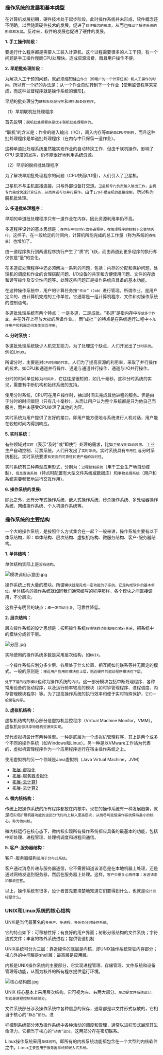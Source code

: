 ### 操作系统的发展和基本类型

在计算机发展初期，硬件技术处于起步阶段，此时操作系统并未形成，软件概念还不明确。以后随着硬件技术的发展，促进了`软件概念的形成`，从而也`推动了操作系统的形成和发展`。反过来，软件的发展也促进了硬件的发展。

**1. 手工操作阶段：**

要运行什么程序都是需要人工装入计算机。这个过程需要很多的人工干预，有一个问题是手工操作慢而CPU处理快。造成资源浪费，而且用户操作不便。

**2. 早期批处理阶段：**

为解决人工干预的问题，就必须缩短`建立作业（即用户的一个计算任务）和人工操作的时间`。所以有一个好的办法是：从一个作业自动转到下一个作业【使用监督程序来完成，而这种监督程序就是操作系统的雏形】。

早期的批处理分为`联机批处理程序`和`脱机批处理程序`。

（1）早期联机批处理程序

首先说明：`脱机批处理程序是优于联机批处理程序的`。

“联机”的含义是：作业的输入输出（I/O），调入内存等`都是由CPU控制的`，而且这种批处理程序是单道批处理程序（在内存中只保留一道作业）。

这种单道批处理系统虽然能实现作业的自动转换工作．但由千联机操作，影响了CPU 速度的发挥，仍不能很好地利用系统资源。

（2）早期的脱机批处理程序

为了解决早期批处理程序的问题（CPU快而I/O慢），人们引入了卫星机。

卫星机不与主机直接连接，只与外部设备打交道。`卫星机专门负责输入输出工作，主机专门完成快速计算任务，从而两者可以并行操作`。由于`I/O不受主机的直接控制`，所以称为脱机批处理。

**3. 多道批处理程序：**

早期的单道批处理程序只有一道作业在内存，因此资源利用率仍不高。

多道程序设计的基本思想是：`在内存中同时存放多道程序，在管理程序的控制下交替地执行`。这样子，在一段给定的时间内，计算机所能完成的总工作量（称为系统的`吞吐量`）也增加了。

由一道程序执行到两道程序执行产生了“质”的飞跃，而由两道到更多程序的执行却仅仅是“量”的变化。

在多道皮处理程序中还必须解决一系列的问题，包括：内存的分配和保护问题、处理机的调度和作业的合理搭配问题、I/O设备的共享和方便使用问题、文件的存放和读写操作及安全性问题等。处理这些问题正是操作系统应具备的基本功能。

在这种操作系统中，用户的计算任务按`“作业”（Job）`进行管理。所谓作业，是用户定义的、由计算机完成的工作单位，它通常是一组计算机程序、文件和对操作系统的控制语句。

多道批处理系统有两个特点： 一是多道，二是成批。“多道”是指内存中`存放多个作业`，并在外存上存放大扯的后备作业。。而“成批＂的特点是在系统运行过程中`不允许用户和机器之间发生交互作用`。

**4. 分时系统：**

多道批处理系统缺少人机交互能力，为了处理这个缺点，人们开发出了`分时系统`。例如Linux。

所谓分时，主要是对`CPU时间的共享`。人们为了提高资源的利用率，采取了并行操作的技术，如CPU和通道并行操作、通道与通道并行操作、通道与I/O并行操作。

分时的时间单位称为`时间片`，它往往是很短的，如几十毫秒。这种分时系统的实现，需要有中断机构和始终系统的支持。

使用分时系统，CPU可在用户操作时，抽出时间去完成其他进程的服务。但是由于分时的时间很短（只有几十毫秒），从而让用户认为整个系统都是只为他自己而服务，而并未感受CPU处理了其他的内容。

实时系统为用户提供了友好的接口，即用户能方便地与系统进行人机对话，用户能在较短时间内得到响应。

**5. 实时系统：**

有些领域对`实时`（表示“及时”或“即使”）处理的需求，比如`卫星发射自动装置`、工业生产自动控制、订票系统，人们开发出了`实时系统`。实时系统具有`专用性`,与分时系统相比，实时系统要求`有更高的可靠性和更严格的及时性`。

实时系统有三种典型应用形式，分别为：`过程控制系统`（用于工业生产地自动控制）、`信息查询系统`（特点时配置有大型文件系统或数据库）和`事物处理系统`（用户和系统需要频繁地进行交互作用）。

**6. 操作系统的发展:**

除此之外，还有分布式操作系统、嵌入式操作系统、秒杀操作系统、多处理器操作系统、网络操作系统、个人机操作系统等。

### 操作系统的主要结构

一个大的操作系统，是按照什么方式集合在一起？一般来讲，操作系统主要有以下体系结构，即：单体结构、层次结构、虚拟机结构、微服务结构、客户-服务器结构。

**1. 单体结构：**

单体结构实际上是`没有结构`。

![模块调用示意图.jpg](../../_img/模块调用示意图.jpg)

操作系统上有大量的模块。所谓`模块就是完成一定功能的子系统，它是构成软件的基本单位。`单体结构的操作系统就如同我们通常编写的程序那样，各个模块之间直接调用，不分层次。

这样子有明显的缺点：`牵一发而动全身`，可靠性降低。

**2. 层次结构：**

层次操作系统的设计思想是：按照操作系统`各模块的功能和相互依存关系`，把系统中的模块分成若干层。

![分层.jpg](../../_img/分层.jpg)

实际使用的操作系统多数是采用层次结构，如`UNIX`。

一个操作系统应划分多少层、各层处于什么位置、相互间如何联系等并无固定的模式。一般的原则是：`接近用户应用的模块在上层，贴近硬件的驱动程序模块在下层`。

`处于下层的程序模块`也称为操作系统的`内核`，这一部分模块包括中断处理程序、各种常用设备的驱动程序，以及运行频率较高的模块（如时钟管理程序、进程调度、内存管理模块程序）等。为了提高操作系统的执行效率和便于实时特殊保护，`它们一般常驻内存`。

**3. 虚拟机结构：**

虚拟机结构的核心部分是虚拟机监控程序（Virtual Machine Monitor，VMM）。虚拟机`能够共享物理机资源来实现`。

现代虚拟机设计有两种类型。一种是底层为一个虚拟机管理程序，其上是两个或多个不同的操作系统（如Windows和Linux）。另一种是以VMware工作站为代表的，虚拟机管理程序作为一个应用程序运行在宿主操作系统之上。

使用虚拟机的另一个领域是Java虚拟机（Java Virtual Machine，JVM）

- [拓展-虚拟化](https://www.vmware.com/cn/solutions/virtualization.html)
- [拓展-服务器虚拟化](https://www.youtube.com/watch?v=HxjzYPzc67s)
- [拓展-云计算1](https://www.youtube.com/watch?v=2QWz2FwBAxU)
- [拓展-云计算2](https://www.youtube.com/watch?v=3o_KKYfx8-o)

**4. 微内核结构：**

传统上把操作系统的所有程序都放在内核中，现在的操作系统有一种发展趋势，就是`把实现扩展机器功能的这部分代码向上移入更高层次，从而尽可能使操作系统保持最小的核心，称为微内核`。

微内核运行在核心态下，微内核实现所有操作系统都应具备的最基本的功能，包括中断处理、进程管理、处理机调度和进程间通信。

**5. 客户-服务器结构：**

客户-服务器结构`适用于分布式系统`。

客户通过消息传递与服务器通信，它不需要知道该消息是在本地机器上处理，还是通过网络发送到服务器，然后在服务器上处理。这样，`客户只要关心两件事：发送请求和接收应答`。

以上，操作系统有很多，设计者首先要清楚地知道它们要得到什么，也就是`设计目标是什么`。

### UNIX和Linux系统的核心结构

UNXI是当代最著名的`多用户、多进程、多任务分时操作系统`。

它的特点如下：可移植性好；有良好的用户界面；树形分级结构的文件系统；字符流式文件；丰富的核外系统进程；提供管道机制

UNIX系统可分为三层：靠近硬件的底层是内核，即UNIX操作系统常驻内存部分；核心外的中间层是shell层；最高层是应用层。

内核是UNIX操作系统的主要部分，它实现进程管理、存储管理、文件系统和设备管理等功能，从而为核外的所有程序提供运行环境。

![核心结构图.jpg](../../_img/核心结构图.jpg)

UNIX 核心基本上采用层次结构。它可视为左、右两大部分。`左边是文件系统部分，右边是进程控制系统部分`。

文件系统部分涉及操作系统中各种信息的保存，通常都是以文件形式存放的，它相当于核心的`“静态”部分`。进

程控制系统部分涉及操作系统中各种活动的调度和管理，通常以进程形式展现其生命活力，它相当于核心的`“动态”部分`。这两部分存在密切联系。

Linux操作系统采用`单体结构`，即所有的内核系统功能都包含在一个大型的内核软件之中。`Linux主要应用于服务器系统和嵌入式系统。`
